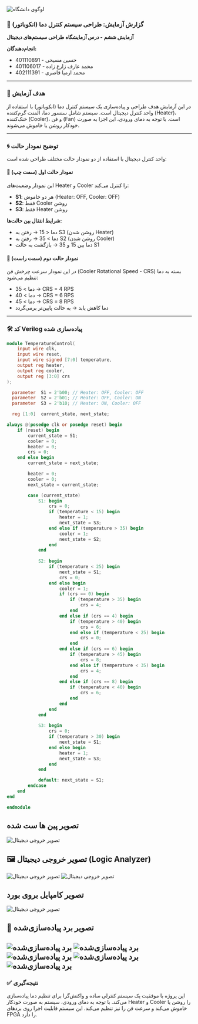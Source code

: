 ![لوگوی دانشگاه](images/logo.png)

### 📘 گزارش آزمایش: طراحی سیستم کنترل دما (انکوباتور)
**آزمایش ششم - درس آزمایشگاه طراحی سیستم‌های دیجیتال**

**انجام‌دهندگان:**
- حسین مسیحی - 401110891  
- محمد عارف زارع زاده - 401106017  
- محمد ارمیا قاصری - 402111391  

---

### 🎯 هدف آزمایش

در این آزمایش هدف طراحی و پیاده‌سازی یک سیستم کنترل دما (انکوباتور) با استفاده از واحد کنترل دیجیتال است. سیستم شامل سنسور دما، المنت گرم‌کننده (Heater)، خنک‌کننده (Cooler)، و فن (Fan) است. با توجه به دمای ورودی، این اجزا به صورت خودکار روشن یا خاموش می‌شوند.

---

### 🌀 توضیح نمودار حالت

واحد کنترل دیجیتال با استفاده از دو نمودار حالت مختلف طراحی شده است:

#### 🔹 نمودار حالت اول (سمت چپ)
این نمودار وضعیت‌های Heater و Cooler را کنترل می‌کند:
- **S1**: هر دو خاموش (Heater: OFF, Cooler: OFF)
- **S2**: فقط Cooler روشن
- **S3**: فقط Heater روشن

**شرایط انتقال بین حالت‌ها:**
- دما < 15 → رفتن به S3 (روشن شدن Heater)
- دما > 35 → رفتن به S2 (روشن شدن Cooler)
- دما بین 15 و 35 → بازگشت به حالت S1

#### 🔹 نمودار حالت دوم (سمت راست)
در این نمودار سرعت چرخش فن (Cooler Rotational Speed - CRS) بسته به دما تنظیم می‌شود:
- دما > 35 → CRS = 4 RPS
- دما > 40 → CRS = 6 RPS
- دما > 45 → CRS = 8 RPS
- دما کاهش یابد → به حالت پایین‌تر برمی‌گردد

---

### 🛠️ کد Verilog پیاده‌سازی شده

```verilog
module TemperatureControl(
    input wire clk,
    input wire reset,
    input wire signed [7:0] temperature,
    output reg heater,
    output reg cooler,
    output reg [3:0] crs
);

  parameter  S1 = 2'b00; // Heater: OFF, Cooler: OFF
  parameter  S2 = 2'b01; // Heater: OFF, Cooler: ON
  parameter  S3 = 2'b10; // Heater: ON, Cooler: OFF

  reg [1:0]  current_state, next_state;

always @(posedge clk or posedge reset) begin
    if (reset) begin
        current_state = S1;
        cooler = 0;
        heater = 0;
        crs = 0;
    end else begin
        current_state = next_state; 

        heater = 0; 
        cooler = 0;
        next_state = current_state;

        case (current_state)
            S1: begin
                crs = 0;
                if (temperature < 15) begin
                    heater = 1;
                    next_state = S3;
                end else if (temperature > 35) begin
                    cooler = 1;
                    next_state = S2;
                end
            end
            
            S2: begin
                if (temperature < 25) begin
                    next_state = S1;
                    crs = 0;
                end else begin 
                    cooler = 1;
                    if (crs == 0) begin
                        if (temperature > 35) begin
                            crs = 4;
                        end
                    end else if (crs == 4) begin
                        if (temperature > 40) begin
                            crs = 6;
                        end else if (temperature < 25) begin
                            crs = 0;
                        end
                    end else if (crs == 6) begin
                        if (temperature > 45) begin
                            crs = 8;
                        end else if (temperature < 35) begin
                            crs = 4;
                        end
                    end else if (crs == 8) begin
                        if (temperature < 40) begin
                            crs = 6;
                        end
                    end
                end
            end
            
            S3: begin
                crs = 0;
                if (temperature > 30) begin
                    next_state = S1;
                end else begin
                    heater = 1;
                    next_state = S3;
                end
            end

            default: next_state = S1;
        endcase
    end
end

endmodule
```
## تصویر پین ها ست شده 
![تصویر خروجی دیجیتال](images/digital_pin.png)

## 🖼️ تصویر خروجی دیجیتال (Logic Analyzer)
![تصویر خروجی دیجیتال](images/digital_out1.png)
![تصویر خروجی دیجیتال](images/digital_out2.png)
## تصویر کامپایل بروی بورد
![تصویر خروجی دیجیتال](images/digital_comp.png)

## 🔌 تصویر برد پیاده‌سازی‌شده
![برد پیاده‌سازی‌شده](images/board1.png)
![برد پیاده‌سازی‌شده](images/board2.png)
![برد پیاده‌سازی‌شده](images/board3.png)
![برد پیاده‌سازی‌شده](images/board4.png)
![برد پیاده‌سازی‌شده](images/board5.png)
---
### ✅ نتیجه‌گیری

این پروژه با موفقیت یک سیستم کنترلی ساده و واکنش‌گرا برای تنظیم دما پیاده‌سازی می‌کند. با توجه به دمای ورودی، سیستم به صورت خودکار Heater و Cooler را روشن یا خاموش می‌کند و سرعت فن را نیز تنظیم می‌کند. این سیستم قابلیت اجرا روی بردهای FPGA را دارد.
